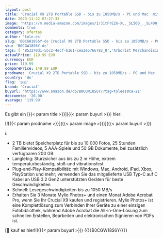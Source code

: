 ```yaml
---
layout: post
title: 'Crucial X9 2TB Portable SSD - bis zu 1050MB/s - PC und Mac  mit Mylio Photos+ Angebot - USB 3.2 Externes Solid State Laufwerk - CT2000X9SSD902'
date: 2023-11-22 07:27:33
image: 'https://m.media-amazon.com/images/I/31tFrEZm-XL._SL500_._SL400_.jpg'
comments: true
category: ofertas
author: 'tole.es'
slug: 'B0CGW18S6Y-de Crucial X9 2TB Portable SSD - bis zu 1050MB/s - PC und Mac...'
sku: 'B0CGW18S6Y-de'
tags: [ '853270d1-5bc2-4ecf-b161-cea3e5766782_0','Arborist Merchandising Root','Computer & Zubehör','Custom Stores','Datenspeicher','Externe Datenspeicher','Externe SSD','Interne Solid State Drives','Komponenten','PC-Gaming','Self Service','crucial','🇩🇪', ]
actualPrice: 119.99 EUR
currency: EUR
price: 119.99
comparePrice: 149.99 EUR
prodname: 'Crucial X9 2TB Portable SSD - bis zu 1050MB/s - PC und Mac  mit Mylio Photos+ Angebot - USB 3.2 Externes Solid State Laufwerk - CT2000X9SSD902'
country: 'de'
flag: '🇩🇪'
brand: 'Crucial'
buyurl: 'https://www.amazon.de/dp/B0CGW18S6Y/?tag=tolees0ca-21'
descuento: '20.00'
average: '119.99'
---
```


Es gibt ein [{{< param title >}}]({{< param buyurl >}}) hier:

[![{{< param prodname >}}]({{< param image >}})]({{< param buyurl >}})

ℹ️:

- 2 TB bietet Speicherplatz für bis zu 10 000 Fotos, 25 Stunden Familienvideos, 5 AAA-Spiele und 50 GB Dokumente, bei zusätzlich verfügbaren 200 GB
- Langlebig: Sturzsicher aus bis zu 2 m Höhe, extrem temperaturbeständig, stoß-und vibrationsfest
- Plug-and-Play-Kompatibilität: mit Windows, Mac, Android, iPad, Xbox, PlayStation und mehr; verwenden Sie das mitgelieferte USB Typ-C auf C Kabel an USB 3.2 Gen2 unterstützten Geräten für beste Geschwindigkeiten
- Schnell: Lesegeschwindigkeiten bis zu 1050 MB/s
- Erhalten Sie 3 Monate Mylio Photos+ und einen Monat Adobe Acrobat Pro, wenn Sie Ihr Crucial X9 kaufen und registrieren. Mylio Photos+ ist eine Komplettlösung zum Verbinden Ihrer Geräte zu einer einzigen Fotobibliothek, während Adobe Acrobat die All-in-One-Lösung zum schnellen Erstellen, Bearbeiten und elektronischen Signieren von PDFs ist.

[🛒 kauf es hier!!]({{< param buyurl >}})
{{<world>}}B0CGW18S6Y{{</world>}}

